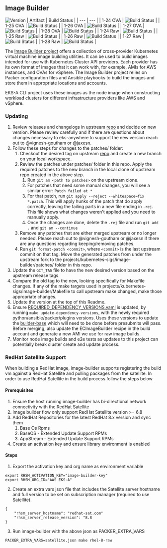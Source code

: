 ## **Image Builder**
![Version](https://img.shields.io/badge/version-v0.1.30-blue)
| Artifact | Build Status |
| --- | --- |
| 1-24 OVA | ![Build Status](https://codebuild.us-west-2.amazonaws.com/badges?uuid=eyJlbmNyeXB0ZWREYXRhIjoid2wreW55NTlKclBJZ3NzR3FmQnppdmZOVmErSnZhL2NzQW1ycFgwanVTTEhrR20vRmVQYU9TWWFtWlVCQWs2elhyRmwrZ0dxeW9sbERHWnBESzh0MWxBPSIsIml2UGFyYW1ldGVyU3BlYyI6IlZzOENKNnhHbENYMElsTG4iLCJtYXRlcmlhbFNldFNlcmlhbCI6MX0%3D&branch=main) |
| 1-25 OVA | ![Build Status](https://codebuild.us-west-2.amazonaws.com/badges?uuid=eyJlbmNyeXB0ZWREYXRhIjoiclZha0pmcTZsNkVpNElMNWwrN2FvZTVCSTVvbkdyd1ZXZnpjSEhaT2JNcUV6eVZOV054dFV4b2dQVDZPb0xNL2Foa0tuRUlSQ3FLaStDbkliR3Zqb1NVPSIsIml2UGFyYW1ldGVyU3BlYyI6ImdBQk5VR2FjdW53b1VkRlEiLCJtYXRlcmlhbFNldFNlcmlhbCI6MX0%3D&branch=main) |
| 1-26 OVA | ![Build Status](https://codebuild.us-west-2.amazonaws.com/badges?uuid=eyJlbmNyeXB0ZWREYXRhIjoiT2RMSTIrS0toc21CWFBObS9hOC9TZzVJV2VURjVRZWhralZURFk3aHJoaFI1UFpwYVlPSUw2bjN0UkJsVEF1TmN0SlJGMzA0VWpkTHZxK0dwTnV3cklNPSIsIml2UGFyYW1ldGVyU3BlYyI6ImgzYTJUaXZ6U0sydnFTeU8iLCJtYXRlcmlhbFNldFNlcmlhbCI6MX0%3D&branch=main) |
| 1-27 OVA | ![Build Status](https://codebuild.us-west-2.amazonaws.com/badges?uuid=eyJlbmNyeXB0ZWREYXRhIjoiM2NtaXphdE9aTUF5bVpPdEV4b0hxczB4Y0FGWG9lMG1zaEZibDZJaWVzclhYa1A1N1FSUFlQOHNkTmRydjc4Y29Xc0xQbjQvZHplYkdDM3c0NURIdndVPSIsIml2UGFyYW1ldGVyU3BlYyI6IkRHMlhxKy93d0NsbDFaUnYiLCJtYXRlcmlhbFNldFNlcmlhbCI6MX0%3D&branch=main) |
| 1-28 OVA | ![Build Status](https://codebuild.us-west-2.amazonaws.com/badges?uuid=eyJlbmNyeXB0ZWREYXRhIjoiSXJQMmZFMHF2SHYzbEtVRkY3OTQ2eXlsOHE4NmthaEZ3Y2tMRkI2YjZrMkFUQTd3Wjg0MlZEaVRvZjFhdjBRSE9mZVZyL0EyMGQvM1BqU294WUplc1Y0PSIsIml2UGFyYW1ldGVyU3BlYyI6IjZyYUVDS2pUdFRhUUYzMVoiLCJtYXRlcmlhbFNldFNlcmlhbCI6MX0%3D&branch=main) |
| 1-24 Raw | ![Build Status](https://codebuild.us-west-2.amazonaws.com/badges?uuid=eyJlbmNyeXB0ZWREYXRhIjoiUFd5RFZVbjNLMlNrSWNSKzNpQ0JSTm93K3Z0L0hXKzdFeXdnMlR5UzNnTGVPYzhkekszU0JacStHUzBObUlnWUdOMFZUVUIzRG1UVWRNTUtiQU5iUnNNPSIsIml2UGFyYW1ldGVyU3BlYyI6ImgwWTV0MkZGRU1LQm1ocWEiLCJtYXRlcmlhbFNldFNlcmlhbCI6MX0%3D&branch=main) |
| 1-25 Raw | ![Build Status](https://codebuild.us-west-2.amazonaws.com/badges?uuid=eyJlbmNyeXB0ZWREYXRhIjoiUW0zM3hac2xLZTYrNlQ1TThIcm1qL2t1UlBFbUtFUGkwYUl3ZzUvUW1xb0Qxd2ZaWmQvZjBFdUZRU3NVRllERm9oVll5cW51bVpQR3YydmhxZy9TcXNFPSIsIml2UGFyYW1ldGVyU3BlYyI6IjVkSmU1aHBRSWtwY09ZaTMiLCJtYXRlcmlhbFNldFNlcmlhbCI6MX0%3D&branch=main) |
| 1-26 Raw | ![Build Status](https://codebuild.us-west-2.amazonaws.com/badges?uuid=eyJlbmNyeXB0ZWREYXRhIjoiNVZHZ1Z4OFRTU3hvbHRNR2ppK21TYUw1Y0xiSGVuMkJuWnFheVNWN2VSTTVUWCtNT3hZRyttZHl4enNyV3B0Wms3QWoxTnNiR0RCdWVsQm9YaGYwTk5nPSIsIml2UGFyYW1ldGVyU3BlYyI6IlhmYk1EcTVSUG9mb2VyYzciLCJtYXRlcmlhbFNldFNlcmlhbCI6MX0%3D&branch=main) |
| 1-27 Raw | ![Build Status](https://codebuild.us-west-2.amazonaws.com/badges?uuid=eyJlbmNyeXB0ZWREYXRhIjoiSXlGbnpEMVhXaWJqdnB1QTVieFFwTWc3Y3VqcUczZ3krb2oxempFM2hJc1JnbVBDd3lsdEZTL0JZSE4wLzRzQjJXNUZLaXl4bVg0TjFFRkpaWFNEQXZJPSIsIml2UGFyYW1ldGVyU3BlYyI6IkUxYllhTXlwVXV3N2pGTTQiLCJtYXRlcmlhbFNldFNlcmlhbCI6MX0%3D&branch=main) |
| 1-28 Raw | ![Build Status](https://codebuild.us-west-2.amazonaws.com/badges?uuid=eyJlbmNyeXB0ZWREYXRhIjoiSXJQMmZFMHF2SHYzbEtVRkY3OTQ2eXlsOHE4NmthaEZ3Y2tMRkI2YjZrMkFUQTd3Wjg0MlZEaVRvZjFhdjBRSE9mZVZyL0EyMGQvM1BqU294WUplc1Y0PSIsIml2UGFyYW1ldGVyU3BlYyI6IjZyYUVDS2pUdFRhUUYzMVoiLCJtYXRlcmlhbFNldFNlcmlhbCI6MX0%3D&branch=main) |

The [Image Builder project](https://github.com/kubernetes-sigs/image-builder) offers a collection of cross-provider Kubernetes virtual machine image building utilities. It can be used to build images intended for use with Kubernetes Cluster API providers. Each provider has its own format of images that it can work with, for example, AMIs for AWS instances, and OVAs for vSphere. The Image Builder project relies on Packer configuration files and Ansible playbooks to build the images and store them in appropriate locations and accounts.

EKS-A CLI project uses these images as the node image when constructing workload clusters for different infrastructure providers like AWS and vSphere.

### Updating

1. Review releases and changelogs in upstream [repo](https://github.com/kubernetes-sigs/image-builder) and decide on new version.
   Please review carefully and if there are questions about changes necessary to eks-anywhere to support the new version reach out to @vignesh-goutham or @jaxesn.
1. Follow these steps for changes to the patches/ folder:
    1. Checkout the desired tag on upstream [repo](https://github.com/kubernetes-sigs/image-builder) and create a new branch on your local workspace.
    1. Review the patches under patches/ folder in this repo. Apply the required patches to the new branch in the local clone of upstream repo created in the above step.
        1. Run `git am <path to patches>` on the upstream clone.
        1. For patches that need some manual changes, you will see a similar error: `Patch failed at *`
        1. For that patch, run `git apply --reject --whitespace=fix *.patch`. This will apply hunks of the patch that do apply correctly, leaving
           the failing parts in a new file ending in `.rej`. This file shows what changes weren't applied and you need to manually apply.
        1. Once the changes are done, delete the `.rej` file and run `git add .` and `git am --continue`
    1. Remove any patches that are either merged upstream or no longer needed. Please reach out to @vignesh-goutham or @jaxesn if there are any questions regarding keeping/removing patches.
    1. Run `git format-patch <commit>`, where `<commit>` is the last upstream commit on that tag. Move the generated patches from under the upstream fork to the projects/kubernetes-sigs/image-builder/patches/ folder in this repo.
1. Update the `GIT_TAG` file to have the new desired version based on the upstream release tags.
1. Compare the old tag to the new, looking specifically for Makefile changes. If any of the make targets used in projects/kubernetes-sigs/image-builder/Makefile to call upstream make changed, make those appropriate changes.
1. Update the version at the top of this Readme.
1. Ensure [REQUIRED_DEPENDENCY_VERSIONS.yaml](./REQUIRED_DEPENDENCY_VERSIONS.yaml) is updated, by running `make update-dependency-versions`, with the newly required python/ansible/packer/plugins versions. Uses these versions to update the [builder-base](https://github.com/aws/eks-distro-build-tooling/blob/main/builder-base/versions.yaml)
    which will need to be done before presubmits will pass. Before merging, also update the ECImageBuilder recipe in the build account and generate a new AMI we use for raw image builds.
1. Monitor node image builds and e2e tests as updates to this project can potentially break cluster create and update process.

### RedHat Satellite Support

When building a RedHat image, image-builder supports registering the build vm against a RedHat Satellite and pulling packages from the satellite.
In order to use RedHat Satellite in the build process follow the steps below

#### Prerequisites
1. Ensure the host running image-builder has bi-directional network connectivity with the RedHat Satellite
2. Image builder flow only support RedHat Satellite version >= 6.8
3. Add RedHat Repositories for the latest RedHat 8.x version and sync them
   1. Base Os Rpms 
   2. BaseOS - Extended Update Support RPMs
   3. AppStream - Extended Update Support RPMs
4. Create an activation key and ensure library environment is enabled

#### Steps
1. Export the activation key and org name as environment variable
```
export RHSM_ACTIVATION_KEY="image-builder-key"
export RHSM_ORG_ID="AWS EKS-A"
```
2. Create an extra vars json file that includes the Satellite server hostname and full version to be set on subscription manager (required to use Satellite).
```
{
    "rhsm_server_hostname": "redhat-sat.com"
    "rhsm_server_release_version": "8.8
}
```
3. Run image-builder with the above json as PACKER_EXTRA_VARS
```
PACKER_EXTRA_VARS=satellite.json make rhel-8-raw
```

